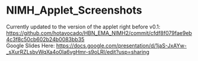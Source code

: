 # NIMH_Applet_Screenshots

Currently updated to the version of the applet right before v0.1: https://github.com/hotavocado/HBN_EMA_NIMH2/commit/cfdf8f079fae9eb4c3f8c50cb602b24b0083bb35
<br>
Google Slides Here: https://docs.google.com/presentation/d/1jaS-JxAYw-_sXurRZLsbvWqXa4o0Ia6vgHmr-s9oLRI/edit?usp=sharing
